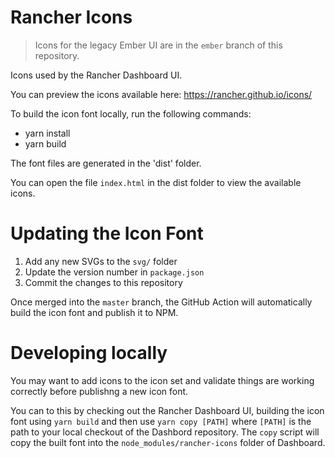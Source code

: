 Rancher Icons
=============

> Icons for the legacy Ember UI are in the `ember` branch of this repository.

Icons used by the Rancher Dashboard UI.

You can preview the icons available here: https://rancher.github.io/icons/

To build the icon font locally, run the following commands:

- yarn install
- yarn build

The font files are generated in the 'dist' folder.

You can open the file `index.html` in the dist folder to view the available icons.

# Updating the Icon Font

1. Add any new SVGs to the `svg/` folder
1. Update the version number in `package.json`
1. Commit the changes to this repository

Once merged into the `master` branch, the GitHub Action will automatically build the icon font and publish it to NPM.

# Developing locally

You may want to add icons to the icon set and validate things are working correctly before publishng a new icon font.

You can to this by checking out the Rancher Dashboard UI, building the icon font using `yarn build` and then use `yarn copy [PATH]` where `[PATH]` is the path to your local
checkout of the Dashbord repository. The `copy` script will copy the built font into the `node_modules/rancher-icons` folder of Dashboard.
